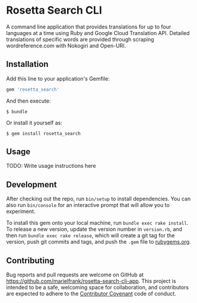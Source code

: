 # Rosetta Search CLI

A command line application that provides translations for up to four languages at a time using Ruby and Google Cloud Translation API. Detailed translations of specific words are provided through scraping wordreference.com with Nokogiri and Open-URI.

## Installation

Add this line to your application's Gemfile:

```ruby
gem 'rosetta_search'
```

And then execute:

    $ bundle

Or install it yourself as:

    $ gem install rosetta_search

## Usage

TODO: Write usage instructions here

## Development

After checking out the repo, run `bin/setup` to install dependencies. You can also run `bin/console` for an interactive prompt that will allow you to experiment.

To install this gem onto your local machine, run `bundle exec rake install`. To release a new version, update the version number in `version.rb`, and then run `bundle exec rake release`, which will create a git tag for the version, push git commits and tags, and push the `.gem` file to [rubygems.org](https://rubygems.org).

## Contributing

Bug reports and pull requests are welcome on GitHub at https://github.com/marielfrank/rosetta-search-cli-app. This project is intended to be a safe, welcoming space for collaboration, and contributors are expected to adhere to the [Contributor Covenant](http://contributor-covenant.org) code of conduct.
